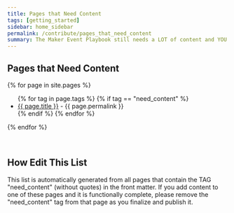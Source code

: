 ```yaml
---
title: Pages that Need Content
tags: [getting_started]
sidebar: home_sidebar
permalink: /contribute/pages_that_need_content
summary: The Maker Event Playbook still needs a LOT of content and YOU can help! Pick one of the pages below and get started today!
---
```


## Pages that Need Content

<p>
  {% for page in site.pages %}
  	<ul>
  	{% for tag in page.tags %}
  		{% if tag == "need_content" %}
    	<li><a href="{{page.url | relative_url}}">{{ page.title }}</a> - {{ page.permalink }}</li>
    	{% endif %}
    {% endfor %}
	</ul>
  {% endfor %}
</p>

<br>

## How Edit This List
This list is automatically generated from all pages that contain the TAG "need_content" (without quotes) in the front matter. If you add content to one of these pages and it is functionally complete, please remove the "need_content" tag from that page as you finalize and publish it.

